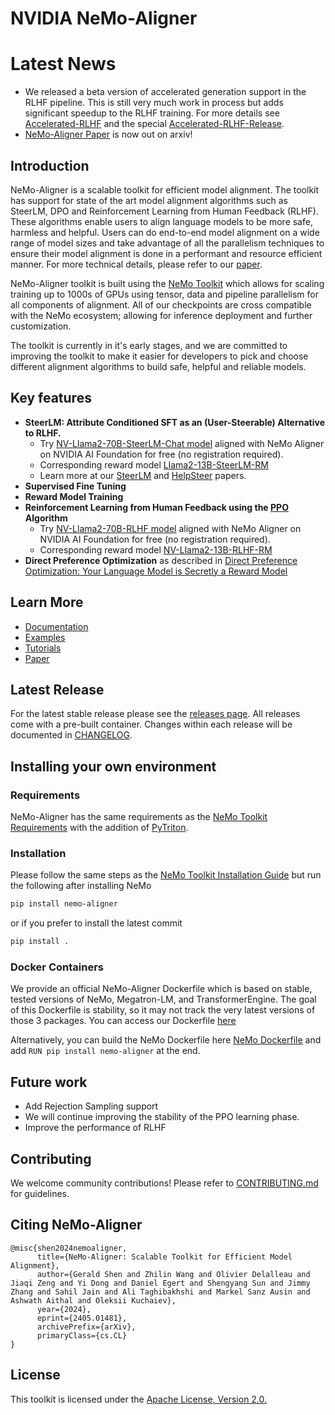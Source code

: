# NVIDIA NeMo-Aligner

# Latest News
- We released a beta version of accelerated generation support in the RLHF pipeline. This is still very much work in process but adds significant speedup to the RLHF training. For more details see [Accelerated-RLHF](https://github.com/NVIDIA/NeMo-Aligner/blob/v0.3.0.trtllm/Accelerated-RLHF.md) and the special [Accelerated-RLHF-Release](https://github.com/NVIDIA/NeMo-Aligner/releases/tag/v0.3.0.trtllm).
- [NeMo-Aligner Paper](https://arxiv.org/abs/2405.01481) is now out on arxiv!

## Introduction

NeMo-Aligner is a scalable toolkit for efficient model alignment. The toolkit has support for state of the art model alignment algorithms such as SteerLM, DPO and Reinforcement Learning from Human Feedback (RLHF). These algorithms enable users to align language models to be more safe, harmless and helpful. Users can do end-to-end model alignment on a wide range of model sizes and take advantage of all the parallelism techniques to ensure their model alignment is done in a performant and resource efficient manner. For more technical details, please refer to our [paper](https://arxiv.org/abs/2405.01481).

NeMo-Aligner toolkit is built using the [NeMo Toolkit](https://github.com/NVIDIA/NeMo) which allows for scaling training up to 1000s of GPUs using tensor, data and pipeline parallelism for all components of alignment. All of our checkpoints are cross compatible with the NeMo ecosystem; allowing for inference deployment and further customization.

The toolkit is currently in it's early stages, and we are committed to improving the toolkit to make it easier for developers to pick and choose different alignment algorithms to build safe, helpful and reliable models.

## Key features

* **SteerLM: Attribute Conditioned SFT as an (User-Steerable) Alternative to RLHF.** 
    * Try [NV-Llama2-70B-SteerLM-Chat model](https://catalog.ngc.nvidia.com/orgs/nvidia/teams/ai-foundation/models/llama2-70b-steerlm) aligned with NeMo Aligner on NVIDIA AI Foundation for free (no registration required).
    * Corresponding reward model [Llama2-13B-SteerLM-RM](https://huggingface.co/nvidia/Llama2-13B-SteerLM-RM)
    * Learn more at our [SteerLM](https://arxiv.org/abs/2310.05344) and [HelpSteer](https://arxiv.org/abs/2311.09528) papers. 
* **Supervised Fine Tuning**
* **Reward Model Training**
* **Reinforcement Learning from Human Feedback using the [PPO](https://arxiv.org/pdf/1707.06347.pdf) Algorithm**
    * Try [NV-Llama2-70B-RLHF model](https://catalog.ngc.nvidia.com/orgs/nvidia/teams/ai-foundation/models/nv-llama2-70b-rlhf) aligned with NeMo Aligner on NVIDIA AI Foundation for free (no registration required).
    * Corresponding reward model [NV-Llama2-13B-RLHF-RM](https://huggingface.co/nvidia/NV-Llama2-13B-RLHF-RM)
* **Direct Preference Optimization** as described in [Direct Preference Optimization: Your Language Model is Secretly a Reward Model](https://arxiv.org/pdf/2305.18290.pdf)

## Learn More
* [Documentation](https://github.com/NVIDIA/NeMo-Aligner/blob/main/docs/README.md)
* [Examples](https://github.com/NVIDIA/NeMo-Aligner/tree/main/examples/nlp/gpt)
* [Tutorials](https://docs.nvidia.com/nemo-framework/user-guide/latest/ModelAlignment/index.html)
* [Paper](https://arxiv.org/abs/2405.01481)

## Latest Release

For the latest stable release please see the [releases page](https://github.com/NVIDIA/NeMo-Aligner/releases). All releases come with a pre-built container. Changes within each release will be documented in [CHANGELOG](https://github.com/NVIDIA/NeMo-Aligner/blob/main/CHANGELOG.md).

## Installing your own environment

### Requirements
NeMo-Aligner has the same requirements as the [NeMo Toolkit Requirements](https://github.com/NVIDIA/NeMo#requirements) with the addition of [PyTriton](https://github.com/triton-inference-server/pytriton).

### Installation
Please follow the same steps as the [NeMo Toolkit Installation Guide](https://github.com/NVIDIA/NeMo#installation) but run the following after installing NeMo
```bash
pip install nemo-aligner
```
or if you prefer to install the latest commit
```bash
pip install .
```

### Docker Containers

We provide an official NeMo-Aligner Dockerfile which is based on stable, tested versions of NeMo, Megatron-LM, and TransformerEngine. The goal of this Dockerfile
is stability, so it may not track the very latest versions of those 3 packages. You can access our Dockerfile [here](https://github.com/NVIDIA/NeMo-Aligner/blob/main/Dockerfile)

Alternatively, you can build the NeMo Dockerfile here [NeMo Dockerfile](https://github.com/NVIDIA/NeMo/blob/main/Dockerfile) and add `RUN pip install nemo-aligner` at the end.

## Future work
- Add Rejection Sampling support
- We will continue improving the stability of the PPO learning phase.
- Improve the performance of RLHF

## Contributing
We welcome community contributions! Please refer to [CONTRIBUTING.md](https://github.com/NVIDIA/NeMo-Aligner/blob/main/CONTRIBUTING.md) for guidelines.

## Citing NeMo-Aligner
```
@misc{shen2024nemoaligner,
      title={NeMo-Aligner: Scalable Toolkit for Efficient Model Alignment},
      author={Gerald Shen and Zhilin Wang and Olivier Delalleau and Jiaqi Zeng and Yi Dong and Daniel Egert and Shengyang Sun and Jimmy Zhang and Sahil Jain and Ali Taghibakhshi and Markel Sanz Ausin and Ashwath Aithal and Oleksii Kuchaiev},
      year={2024},
      eprint={2405.01481},
      archivePrefix={arXiv},
      primaryClass={cs.CL}
}
```

## License
This toolkit is licensed under the [Apache License, Version 2.0.](https://github.com/NVIDIA/NeMo-Aligner/blob/main/LICENSE)
